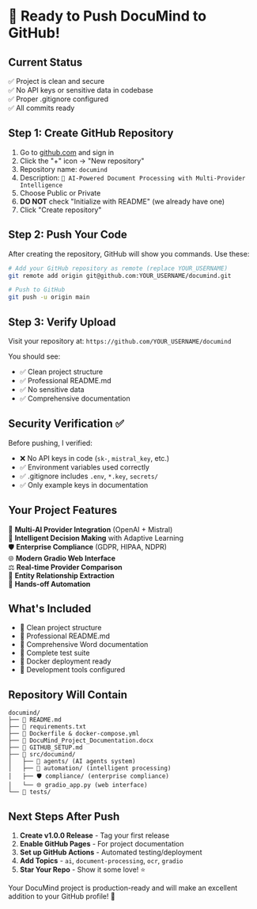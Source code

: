 # 🚀 Ready to Push DocuMind to GitHub!

## Current Status
✅ Project is clean and secure  
✅ No API keys or sensitive data in codebase  
✅ Proper .gitignore configured  
✅ All commits ready  

## Step 1: Create GitHub Repository

1. Go to [github.com](https://github.com) and sign in
2. Click the "+" icon → "New repository"
3. Repository name: `documind`
4. Description: `🧠 AI-Powered Document Processing with Multi-Provider Intelligence`
5. Choose Public or Private
6. **DO NOT** check "Initialize with README" (we already have one)
7. Click "Create repository"

## Step 2: Push Your Code

After creating the repository, GitHub will show you commands. Use these:

```bash
# Add your GitHub repository as remote (replace YOUR_USERNAME)
git remote add origin git@github.com:YOUR_USERNAME/documind.git

# Push to GitHub
git push -u origin main
```

## Step 3: Verify Upload

Visit your repository at: `https://github.com/YOUR_USERNAME/documind`

You should see:
- ✅ Clean project structure
- ✅ Professional README.md
- ✅ No sensitive data
- ✅ Comprehensive documentation

## Security Verification ✅

Before pushing, I verified:
- ❌ No API keys in code (`sk-`, `mistral_key`, etc.)
- ✅ Environment variables used correctly  
- ✅ .gitignore includes `.env`, `*.key`, `secrets/`
- ✅ Only example keys in documentation

## Your Project Features

🤖 **Multi-AI Provider Integration** (OpenAI + Mistral)  
🧠 **Intelligent Decision Making** with Adaptive Learning  
🛡️ **Enterprise Compliance** (GDPR, HIPAA, NDPR)  
🌐 **Modern Gradio Web Interface**  
⚖️ **Real-time Provider Comparison**  
🔗 **Entity Relationship Extraction**  
🚀 **Hands-off Automation**  

## What's Included

- 📁 Clean project structure
- 📖 Professional README.md  
- 📄 Comprehensive Word documentation
- 🧪 Complete test suite
- 🐳 Docker deployment ready
- 🔧 Development tools configured

## Repository Will Contain

```
documind/
├── 📖 README.md
├── 🔧 requirements.txt  
├── 🐳 Dockerfile & docker-compose.yml
├── 📄 DocuMind_Project_Documentation.docx
├── 🚀 GITHUB_SETUP.md
├── 📁 src/documind/
│   ├── 🤖 agents/ (AI agents system)
│   ├── 🧠 automation/ (intelligent processing)
│   ├── 🛡️ compliance/ (enterprise compliance)
│   └── 🌐 gradio_app.py (web interface)
└── 🧪 tests/
```

## Next Steps After Push

1. **Create v1.0.0 Release** - Tag your first release
2. **Enable GitHub Pages** - For project documentation  
3. **Set up GitHub Actions** - Automated testing/deployment
4. **Add Topics** - `ai`, `document-processing`, `ocr`, `gradio`
5. **Star Your Repo** - Show it some love! ⭐

Your DocuMind project is production-ready and will make an excellent addition to your GitHub profile! 🎉